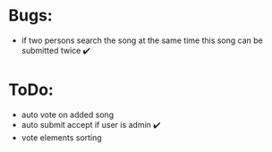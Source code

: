 # Bugs:
* if two persons search the song at the same time this song can be submitted twice ✔️

# ToDo:

* auto vote on added song
* auto submit accept if user is admin ✔️
* vote elements sorting
